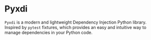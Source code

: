# Pyxdi

`Pyxdi` is a modern and lightweight Dependency Injection Python library.
Inspired by `pytest` fixtures, which provides an easy and intuitive way to manage dependencies in your Python code.
